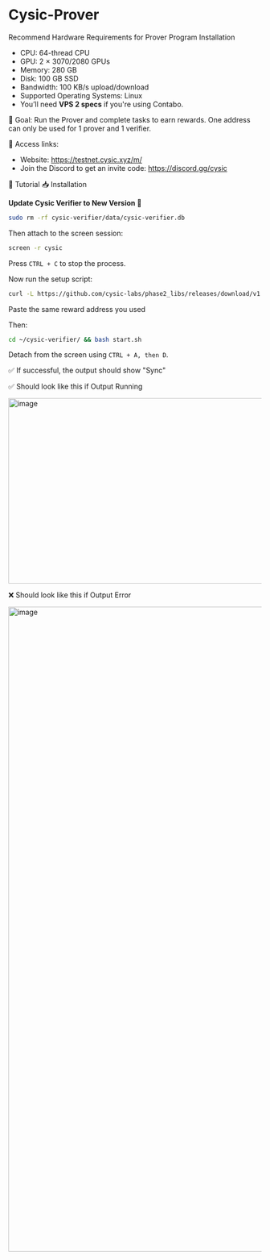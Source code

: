 # Cysic-Prover

Recommend Hardware Requirements for Prover Program Installation

- CPU: 64-thread CPU
- GPU: 2 × 3070/2080 GPUs
- Memory: 280 GB
- Disk: 100 GB SSD
- Bandwidth: 100 KB/s upload/download
- Supported Operating Systems: Linux
- You’ll need **VPS 2 specs** if you're using Contabo.

🎯 Goal:
Run the Prover and complete tasks to earn rewards.
One address can only be used for 1 prover and 1 verifier.

🔗 Access links:

- Website: https://testnet.cysic.xyz/m/
- Join the Discord to get an invite code: https://discord.gg/cysic

🔗 Tutorial
📥 Installation

**Update Cysic Verifier to New Version 👋**

```bash
sudo rm -rf cysic-verifier/data/cysic-verifier.db
```

Then attach to the screen session:

```bash
screen -r cysic
```

Press `CTRL + C` to stop the process.

Now run the setup script:

```bash
curl -L https://github.com/cysic-labs/phase2_libs/releases/download/v1.0.0/setup_linux.sh > ~/setup_linux.sh && bash ~/setup_linux.sh PASTE_ADDRESS_WL
```

Paste the same reward address you used

Then:

```bash
cd ~/cysic-verifier/ && bash start.sh
```

Detach from the screen using `CTRL + A, then D`.

✅ If successful, the output should show "Sync"

✅ Should look like this if Output Running

<img width="1080" height="368" alt="image" src="https://github.com/user-attachments/assets/88a88b11-bb38-4301-8ad7-1e74d9bb43f2" />

❌ Should look like this if Output Error

<img width="948" height="1280" alt="image" src="https://github.com/user-attachments/assets/45bb7cc1-4477-4cc2-96fe-968428e00e98" />


